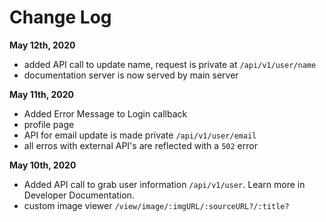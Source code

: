 # Change Log
**May 12th, 2020**
- added API call to update name, request is private at `/api/v1/user/name`
- documentation server is now served by main server

**May 11th, 2020**
- Added Error Message to Login callback
- profile page
- API for email update is made private `/api/v1/user/email`
- all erros with external API's are reflected with a `502` error

**May 10th, 2020**
- Added API call to grab user information `/api/v1/user`. Learn more in Developer Documentation.
- custom image viewer `/view/image/:imgURL/:sourceURL?/:title?`
